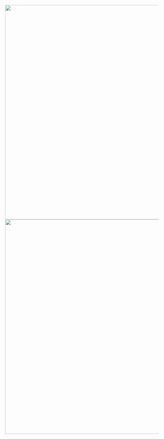 <img src="https://s1.postimg.org/6hqwrlohtb/Untitled.png" width="700px">
<img src="https://s1.postimg.org/7u0y6ksovz/Untitled.png" width="700px">
